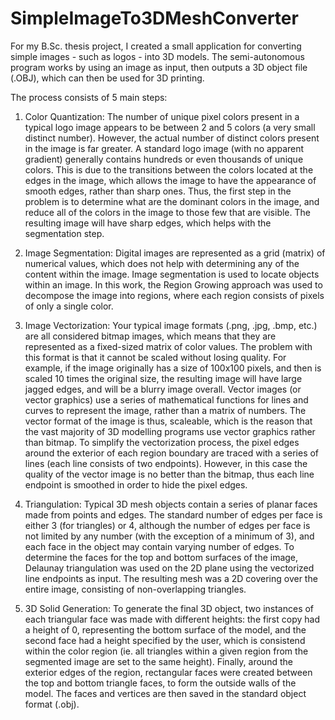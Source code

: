 # SimpleImageTo3DMeshConverter

For my B.Sc. thesis project, I created a small application for converting simple images - such as logos - into 3D models. The semi-autonomous program works by using an image as input, then outputs a 3D object file (.OBJ), which can then be used for 3D printing. 

The process consists of 5 main steps: 

1. Color Quantization: The number of unique pixel colors present in a typical logo image appears to be between 2 and 5 colors (a very small distinct number). However, the actual number of distinct colors present in the image is far greater. A standard logo image (with no apparent gradient) generally contains hundreds or even thousands of unique colors. This is due to the transitions between the colors located at the edges in the image, which allows the image to have the appearance of smooth edges, rather than sharp ones. Thus, the first step in the problem is to determine what are the dominant colors in the image, and reduce all of the colors in the image to those few that are visible. The resulting image will have sharp edges, which helps with the segmentation step. 

2. Image Segmentation: Digital images are represented as a grid (matrix) of numerical values, which does not help with determining any of the content within the image. Image segmentation is used to locate objects within an image. In this work, the Region Growing approach was used to decompose the image into regions, where each region consists of pixels of only a single color. 

3. Image Vectorization: Your typical image formats (.png, .jpg, .bmp, etc.) are all considered bitmap images, which means that they are represented as a fixed-sized matrix of color values. The problem with this format is that it cannot be scaled without losing quality. For example, if the image originally has a size of 100x100 pixels, and then is scaled 10 times the original size, the resulting image will have large jagged edges, and will be a blurry image overall. Vector images (or vector graphics) use a series of mathematical functions for lines and curves to represent the image, rather than a matrix of numbers. The vector format of the image is thus, scaleable, which is the reason that the vast majority of 3D modelling programs use vector graphics rather than bitmap. To simplify the vectorization process, the pixel edges around the exterior of each region boundary are traced with a series of lines (each line consists of two endpoints). However, in this case the quality of the vector image is no better than the bitmap, thus each line endpoint is smoothed in order to hide the pixel edges. 

4. Triangulation: Typical 3D mesh objects contain a series of planar faces made from points and edges. The standard number of edges per face is either 3 (for triangles) or 4, although the number of edges per face is not limited by any number (with the exception of a minimum of 3), and each face in the object may contain varying number of edges. To determine the faces for the top and bottom surfaces of the image, Delaunay triangulation was used on the 2D plane using the vectorized line endpoints as input. The resulting mesh was a 2D covering over the entire image, consisting of non-overlapping triangles. 

5. 3D Solid Generation: To generate the final 3D object, two instances of each triangular face was made with different heights: the first copy had a height of 0, representing the bottom surface of the model, and the second face had a height specified by the user, which is consistend within the color region (ie. all triangles within a given region from the segmented image are set to the same height). Finally, around the exterior edges of the region, rectangular faces were created between the top and bottom triangle faces, to form the outside walls of the model. The faces and vertices are then saved in the standard object format (.obj). 


